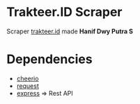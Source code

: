 # Trakteer.ID Scraper

Scraper [trakteer.id](https://trakteer.id) made **Hanif Dwy Putra S**

# Dependencies

- [cheerio](https://npmjs.com/package/cheerio)
- [request](https://npmjs.com/package/request)
- [express](https://npmjs.com/package/express) => Rest API